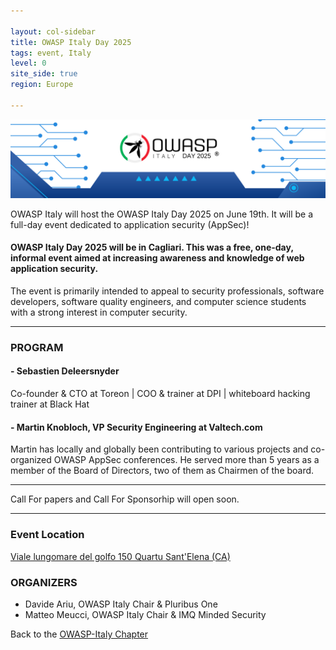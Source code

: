 ```yaml
---

layout: col-sidebar
title: OWASP Italy Day 2025
tags: event, Italy
level: 0
site_side: true
region: Europe

---
```




<center> 
<img src="https://github.com/OWASP/www-chapter-italy/blob/master/assets/images/OWASPITADAY2025Banner.png?raw=true" width=1600/>  
</center>




OWASP Italy will host the OWASP Italy Day 2025 on June 19th. It will be a full-day event dedicated to application security (AppSec)!

#### OWASP Italy Day 2025 will be in Cagliari. This was a free, one-day, informal event aimed at increasing awareness and knowledge of web application security.

The event is primarily intended to appeal to security professionals, software developers, software quality engineers, and computer science students with a strong interest in computer security. 

---

### PROGRAM 

#### - Sebastien Deleersnyder 
Co-founder & CTO at Toreon | COO & trainer at DPI | whiteboard hacking trainer at Black Hat

#### - Martin Knobloch, VP Security Engineering at Valtech.com
Martin has locally and globally been contributing to various projects and co-organized OWASP AppSec conferences. He served more than 5 years as a member of the Board of Directors, two of them as Chairmen of the board.

---
Call For papers and Call For Sponsorhip will open soon.

---

### Event Location
[Viale lungomare del golfo 150 Quartu Sant'Elena (CA)](https://www.frontemaresardinia.com)


### ORGANIZERS
- Davide Ariu, OWASP Italy Chair & Pluribus One
- Matteo Meucci, OWASP Italy Chair & IMQ Minded Security



Back to the [OWASP-Italy Chapter](https://owasp.org/www-chapter-italy)
